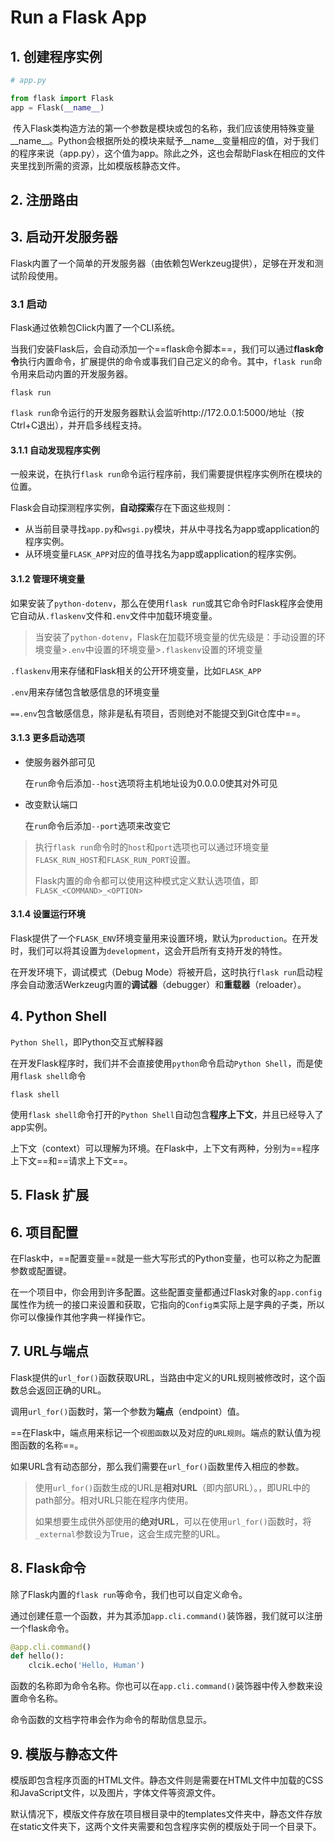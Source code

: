 # Run a Flask App

## 1. 创建程序实例

```python
# app.py

from flask import Flask
app = Flask(__name__)
```

 传入Flask类构造方法的第一个参数是模块或包的名称，我们应该使用特殊变量\_\_name\_\_。Python会根据所处的模块来赋予\_\_name\_\_变量相应的值，对于我们的程序来说（app.py），这个值为app。除此之外，这也会帮助Flask在相应的文件夹里找到所需的资源，比如模版核静态文件。

## 2. 注册路由

## 3. 启动开发服务器

Flask内置了一个简单的开发服务器（由依赖包Werkzeug提供），足够在开发和测试阶段使用。

### 3.1 启动

Flask通过依赖包Click内置了一个CLI系统。

当我们安装Flask后，会自动添加一个==flask命令脚本==，我们可以通过**flask命令**执行内置命令，扩展提供的命令或事我们自己定义的命令。其中，`flask run`命令用来启动内置的开发服务器。

```shell
flask run
```

`flask run`命令运行的开发服务器默认会监听http://172.0.0.1:5000/地址（按Ctrl+C退出），并开启多线程支持。

#### 3.1.1 自动发现程序实例

一般来说，在执行`flask run`命令运行程序前，我们需要提供程序实例所在模块的位置。

Flask会自动探测程序实例，**自动探索**存在下面这些规则：

- 从当前目录寻找`app.py`和`wsgi.py`模块，并从中寻找名为app或application的程序实例。
- 从环境变量`FLASK_APP`对应的值寻找名为app或application的程序实例。

#### 3.1.2 管理环境变量

如果安装了`python-dotenv`，那么在使用`flask run`或其它命令时Flask程序会使用它自动从`.flaskenv`文件和`.env`文件中加载环境变量。

> 当安装了`python-dotenv`，Flask在加载环境变量的优先级是：手动设置的环境变量>`.env`中设置的环境变量>`.flaskenv`设置的环境变量

`.flaskenv`用来存储和Flask相关的公开环境变量，比如`FLASK_APP`

`.env`用来存储包含敏感信息的环境变量

`==.env`包含敏感信息，除非是私有项目，否则绝对不能提交到Git仓库中==。

#### 3.1.3 更多启动选项

- 使服务器外部可见

  在`run`命令后添加`--host`选项将主机地址设为0.0.0.0使其对外可见

- 改变默认端口

  在`run`命令后添加`--port`选项来改变它

> 执行`flask run`命令时的`host`和`port`选项也可以通过环境变量`FLASK_RUN_HOST`和`FLASK_RUN_PORT`设置。
>
> Flask内置的命令都可以使用这种模式定义默认选项值，即`FLASK_<COMMAND>_<OPTION>`

#### 3.1.4 设置运行环境

Flask提供了一个`FLASK_ENV`环境变量用来设置环境，默认为`production`。在开发时，我们可以将其设置为`development`，这会开启所有支持开发的特性。

在开发环境下，调试模式（Debug Mode）将被开启，这时执行`flask run`启动程序会自动激活Werkzeug内置的**调试器**（debugger）和**重载器**（reloader）。

## 4. Python Shell

`Python Shell`，即Python交互式解释器

在开发Flask程序时，我们并不会直接使用`python`命令启动`Python Shell`，而是使用`flask shell`命令

```shell
flask shell
```

使用`flask shell`命令打开的`Python Shell`自动包含**程序上下文**，并且已经导入了app实例。

上下文（context）可以理解为环境。在Flask中，上下文有两种，分别为==程序上下文==和==请求上下文==。

## 5. Flask 扩展

## 6. 项目配置

在Flask中，==配置变量==就是一些大写形式的Python变量，也可以称之为配置参数或配置键。

在一个项目中，你会用到许多配置。这些配置变量都通过Flask对象的`app.config`属性作为统一的接口来设置和获取，它指向的`Config类`实际上是字典的子类，所以你可以像操作其他字典一样操作它。

## 7. URL与端点

Flask提供的`url_for()`函数获取URL，当路由中定义的URL规则被修改时，这个函数总会返回正确的URL。

调用`url_for()`函数时，第一个参数为**端点**（endpoint）值。

==在Flask中，端点用来标记一个`视图函数`以及对应的`URL规则`。端点的默认值为视图函数的名称==。

如果URL含有动态部分，那么我们需要在`url_for()`函数里传入相应的参数。

> 使用`url_for()`函数生成的URL是**相对URL**（即内部URL）。，即URL中的path部分。相对URL只能在程序内使用。
>
> 如果想要生成供外部使用的**绝对URL**，可以在使用`url_for()`函数时，将`_external`参数设为True，这会生成完整的URL。

## 8. Flask命令

除了Flask内置的`flask run`等命令，我们也可以自定义命令。

通过创建任意一个函数，并为其添加`app.cli.command()`装饰器，我们就可以注册一个flask命令。

```python
@app.cli.command()
def hello():
	clcik.echo('Hello, Human')
```

函数的名称即为命令名称。你也可以在`app.cli.command()`装饰器中传入参数来设置命令名称。

命令函数的文档字符串会作为命令的帮助信息显示。

## 9. 模版与静态文件

模版即包含程序页面的HTML文件。静态文件则是需要在HTML文件中加载的CSS和JavaScript文件，以及图片，字体文件等资源文件。

默认情况下，模版文件存放在项目根目录中的templates文件夹中，静态文件存放在static文件夹下，这两个文件夹需要和包含程序实例的模版处于同一个目录下。